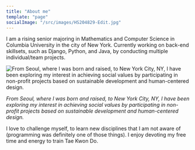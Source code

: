 ```yaml
---
title: "About me"
template: "page"
socialImage: "/src/images/HS204829-Edit.jpg"
---
```


I am a rising senior majoring in Mathematics and Computer Science in Columbia University in the city of New York. Currently working on back-end skillsets, such as Django, Python, and Java, by conducting multiple individual/team projects.

![From Seoul, where I was born and raised, to New York City, NY, I have been exploring my interest in achieving social values by participating in non-profit projects based on sustainable development and human-centered design.](./HS204829-Edit.jpg)

*From Seoul, where I was born and raised, to New York City, NY, I have been exploring my interest in achieving social values by participating in non-profit projects based on sustainable development and human-centered design.*

I love to challenge myself, to learn new disciplines that I am not aware of (programming was definitely one of those things). I enjoy devoting my free time and energy to train Tae Kwon Do.
